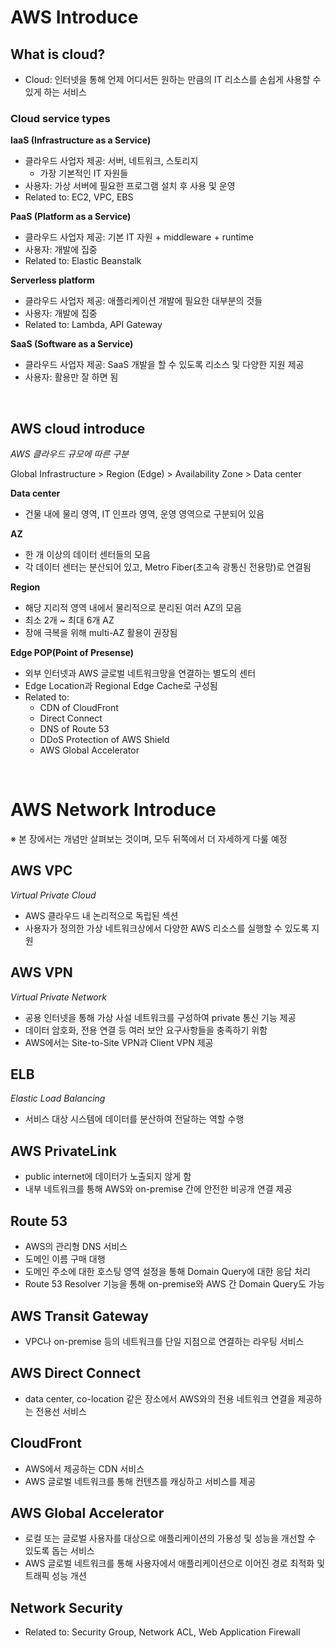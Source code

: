 # AWS Introduce

## What is cloud?

- Cloud: 인터넷을 통해 언제 어디서든 원하는 만큼의 IT 리소스를 손쉽게 사용할 수 있게 하는 서비스

### Cloud service types

**IaaS (Infrastructure as a Service)**

- 클라우드 사업자 제공: 서버, 네트워크, 스토리지
  - 가장 기본적인 IT 자원들
- 사용자: 가상 서버에 필요한 프로그램 설치 후 사용 및 운영
- Related to: EC2, VPC, EBS

**PaaS (Platform as a Service)**

- 클라우드 사업자 제공: 기본 IT 자원 + middleware + runtime
- 사용자: 개발에 집중
- Related to: Elastic Beanstalk

**Serverless platform**

- 클라우드 사업자 제공: 애플리케이션 개발에 필요한 대부분의 것들
- 사용자: 개발에 집중
- Related to: Lambda, API Gateway

**SaaS (Software as a Service)**

- 클라우드 사업자 제공: SaaS 개발을 할 수 있도록 리소스 및 다양한 지원 제공
- 사용자: 활용만 잘 하면 됨

<br>

## AWS cloud introduce

_AWS 클라우드 규모에 따른 구분_

Global Infrastructure > Region (Edge) > Availability Zone > Data center

**Data center**

- 건물 내에 물리 영역, IT 인프라 영역, 운영 영역으로 구분되어 있음

**AZ**

- 한 개 이상의 데이터 센터들의 모음
- 각 데이터 센터는 분산되어 있고, Metro Fiber(초고속 광통신 전용망)로 연결됨

**Region**

- 해당 지리적 영역 내에서 물리적으로 분리된 여러 AZ의 모음
- 최소 2개 ~ 최대 6개 AZ
- 장애 극복을 위해 multi-AZ 활용이 권장됨

**Edge POP(Point of Presense)**

- 외부 인터넷과 AWS 글로벌 네트워크망을 연결하는 별도의 센터
- Edge Location과 Regional Edge Cache로 구성됨
- Related to:
  - CDN of CloudFront
  - Direct Connect
  - DNS of Route 53
  - DDoS Protection of AWS Shield
  - AWS Global Accelerator

<br>

# AWS Network Introduce

※ 본 장에서는 개념만 살펴보는 것이며, 모두 뒤쪽에서 더 자세하게 다룰 예정

## AWS VPC

_Virtual Private Cloud_

- AWS 클라우드 내 논리적으로 독립된 섹션
- 사용자가 정의한 가상 네트워크상에서 다양한 AWS 리소스를 실행할 수 있도록 지원

## AWS VPN

_Virtual Private Network_

- 공용 인터넷을 통해 가상 사설 네트워크를 구성하여 private 통신 기능 제공
- 데이터 암호화, 전용 연결 등 여러 보안 요구사항들을 충족하기 위함
- AWS에서는 Site-to-Site VPN과 Client VPN 제공

## ELB

_Elastic Load Balancing_

- 서비스 대상 시스템에 데이터를 분산하여 전달하는 역할 수행

## AWS PrivateLink

- public internet에 데이터가 노출되지 않게 함
- 내부 네트워크를 통해 AWS와 on-premise 간에 안전한 비공개 연결 제공

## Route 53

- AWS의 관리형 DNS 서비스
- 도메인 이름 구매 대행
- 도메인 주소에 대한 호스팅 영역 설정을 통해 Domain Query에 대한 응답 처리
- Route 53 Resolver 기능을 통해 on-premise와 AWS 간 Domain Query도 가능

## AWS Transit Gateway

- VPC나 on-premise 등의 네트워크를 단일 지점으로 연결하는 라우팅 서비스

## AWS Direct Connect

- data center, co-location 같은 장소에서 AWS와의 전용 네트워크 연결을 제공하는 전용선 서비스

## CloudFront

- AWS에서 제공하는 CDN 서비스
- AWS 글로벌 네트워크를 통해 컨텐츠를 캐싱하고 서비스를 제공

## AWS Global Accelerator

- 로컬 또는 글로벌 사용자를 대상으로 애플리케이션의 가용성 및 성능을 개선할 수 있도록 돕는 서비스
- AWS 글로벌 네트워크를 통해 사용자에서 애플리케이션으로 이어진 경로 최적화 및 트래픽 성능 개션

## Network Security

- Related to: Security Group, Network ACL, Web Application Firewall

